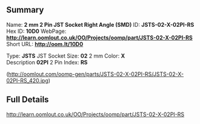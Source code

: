 

 ## Summary
Name: __2 mm 2 Pin JST Socket Right Angle (SMD)__
ID: __JSTS-02-X-02PI-RS__
Hex ID: __10D0__
WebPage: __http://learn.oomlout.co.uk/OO/Projects/oomp/part/JSTS-02-X-02PI-RS__
Short URL: __http://oom.lt/10D0__

Type: __JSTS__ JST Socket 
Size: __02__ 2 mm 
Color: __X__  
Description __02PI__ 2 Pin 
Index: __RS__


(http://oomlout.com/oomp-gen/parts/JSTS-02-X-02PI-RS/JSTS-02-X-02PI-RS_420.jpg)


 ## Full Details
 http://learn.oomlout.co.uk/OO/Projects/oomp/part/JSTS-02-X-02PI-RS














